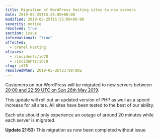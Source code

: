 ```yaml
---
title: Migration of WordPress hosting sites to new servers
date: 2019-05-25T15:55:00+00:00
modified: 2019-05-25T15:55:00+00:00
severity: notice
resolved: true
section: issue
informational: "true"
affected:
  - cPanel Hosting
aliases:
  - /incidents/id78
  - /incidents/id78
slug: id78
resolvedWhen: 2019-05-26T23:00:00Z
---
```


Customers on our WordPress will be migrated to new servers between [20:00 and 22:59 UTC on Sun 26th May 2019](https://www.timeanddate.com/worldclock/fixedtime.html?iso=20190526T20&ah=3).

This update will roll out an updated version of PHP as well as a speed increase for all sites.  All sites have been tested to the best of our ability.

Each site should only experience an outage of around 20 minutes while each server is migrated.

**Update 21:53:** This migration as now been completed without issue


